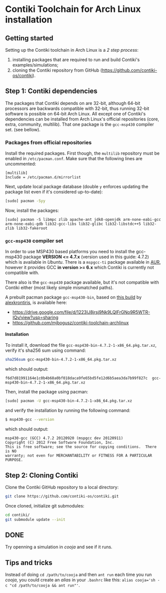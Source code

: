 # Contiki Toolchain for Arch Linux installation

## Getting started
Setting up the Contiki toolchain in Arch Linux is a *2 step process*:
1. installing packages that are required to run and build Contiki's examples/simulations;
2. cloning the Contiki repository from GitHub (<https://github.com/contiki-os/contiki>).

## Step 1: Contiki dependencies
The packages that Contiki depends on are 32-bit, although 64-bit processors are backwards compatible with 32-bit, thus running 32-bit software is possible on 64-bit Arch Linux.
All except one of Contiki's dependencies can be installed from Arch Linux's official repositories (core, extra, community, multilib). That one package is the `gcc-msp430` compiler set. (see bellow).

### Packages from official repositories
Install the required packages. First though, the `multilib` repository must be enabled in `/etc/pacman.conf`. Make sure that the following lines are uncommented:
```
[multilib]
Include = /etc/pacman.d/mirrorlist
```

Next, update local package database (double `y` enforces updating the package list even if it's considered up-to-date):
```sh
[sudo] pacman -Syy
```

Now, install the packages:
```
[sudo] pacman -S libmpc zlib apache-ant jdk8-openjdk arm-none-eabi-gcc arm-none-eabi-gdb lib32-gcc-libs lib32-glibc lib32-libstdc++5 lib32-zlib lib32-fakeroot
```

### `gcc-msp430` compiler set
In order to use MSP430 based platforms you need to install the gcc-msp430 package **VERSION <= 4.7.x** (version used in this guide: 4.7.2) which is available in *Ubuntu*.
There is a `mspgcc-ti` package available in [AUR](https://aur.archlinux.org/packages/mspgcc-ti/), however it provides GCC **in version >= 6.x** which Contiki is currently not compatible with.

There also is the `gcc-msp430` package available, but it's not compatible with Contiki either (most likely simple mismatched paths).

A prebuilt pacman package `gcc-msp430-bin`, based on [this build](https://github.com/alexkrontiris/Setup-Contiki-Toolchain-in-Arch-Linux) by [alexkrontiris](https://github.com/alexkrontiris), is available here:
* https://drive.google.com/file/d/1223IJ8jrsj9Nk9LQIFrGNo9R5WTR-IQv/view?usp=sharing
* https://github.com/mjbogusz/contiki-toolchain-archlinux

#### Installation
To install it, download the file `gcc-msp430-bin-4.7.2-1-x86_64.pkg.tar.xz`, verify it's sha256 sum using command:
```sh
sha256sum gcc-msp430-bin-4.7.2-1-x86_64.pkg.tar.xz
```
which should output:
```
f6d7d81991164e1c0b4b68a0bf018daca9fe65bd5fe12d6b5aea3da7b99f827c  gcc-msp430-bin-4.7.2-1-x86_64.pkg.tar.xz
```

Then, install the package using pacman:
```sh
[sudo] pacman -U gcc-msp430-bin-4.7.2-1-x86_64.pkg.tar.xz
```

and verify the installation by running the following command:
```sh
$ msp430-gcc --version
```
which should output:
```
msp430-gcc (GCC) 4.7.2 20120920 (mspgcc dev 20120911)
Copyright (C) 2012 Free Software Foundation, Inc.
This is free software; see the source for copying conditions.  There is NO
warranty; not even for MERCHANTABILITY or FITNESS FOR A PARTICULAR PURPOSE.
```

## Step 2: Cloning Contiki
Clone the Contiki GitHub repository to a local directory:
```sh
git clone https://github.com/contiki-os/contiki.git
```

Once cloned, initialize git submodules:
```sh
cd contiki/
git submodule update --init
```

## DONE
Try openning a simulation in *cooja* and see if it runs.

## Tips and tricks
Instead of doing `cd /path/to/cooja` and then `ant run` each time you run *cooja*, you could create an *alias* in your `.bashrc` like this: `alias cooja='sh -c "cd /path/to/cooja && ant run"'`.
